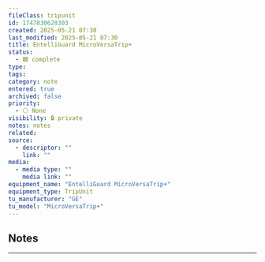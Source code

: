 ```yaml
---
fileClass: tripunit
id: 1747830628303
created: 2025-05-21 07:30
last_modified: 2025-05-21 07:30
title: EntelliGuard MicroVersaTrip+
status:
  - 🟩 complete
type: 
tags: 
category: note
entered: true
archived: false
priority:
  - ⚪ None
visibility: 🔒 private
notes: notes
related: 
source:
  - descriptor: ""
    link: ""
media:
  - media type: ""
    media link: ""
equipment_name: "EntelliGuard MicroVersaTrip+"
equipment_type: TripUnit
tu_manufacturer: "GE"
tu_model: "MicroVersaTrip+"
---
```


## Notes
---


